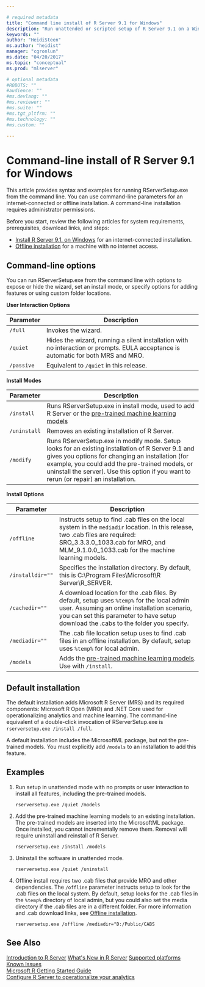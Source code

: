 ```yaml
---

# required metadata
title: "Command line install of R Server 9.1 for Windows"
description: "Run unattended or scripted setup of R Server 9.1 on a Windows operating system"
keywords: ""
author: "HeidiSteen"
ms.author: "heidist"
manager: "cgronlun"
ms.date: "04/20/2017"
ms.topic: "conceptual"
ms.prod: "mlserver"

# optional metadata
#ROBOTS: ""
#audience: ""
#ms.devlang: ""
#ms.reviewer: ""
#ms.suite: ""
#ms.tgt_pltfrm: ""
#ms.technology: ""
#ms.custom: ""

---
```


# Command-line install of R Server 9.1 for Windows

This article provides syntax and examples for running RServerSetup.exe from the command line. You can use command-line parameters for an internet-connected or offline installation. A command-line installation requires administrator permissions.

Before you start, review the following articles for system requirements, prerequisites, download links, and steps:

+ [Install R Server 9.1. on Windows](r-server-install-windows.md) for an internet-connected installation.
+ [Offline installation](r-server-install-windows-offline.md) for a machine with no internet access.

## Command-line options

You can run RServerSetup.exe from the command line with options to expose or hide the wizard, set an install mode, or specify options for adding features or using custom folder locations.

**User Interaction Options**

| Parameter | Description |
|-----------|-------------|
| `/full` | Invokes the wizard. |
| `/quiet` | Hides the wizard, running a silent installation with no interaction or prompts. EULA acceptance is automatic for both MRS and MRO. |
| `/passive` | Equivalent to `/quiet` in this release. |

 
**Install Modes**

| Parameter | Description |
|-----------|-------------|
| `/install` | Runs RServerSetup.exe in install mode, used to add R Server or the [pre-trained machine learning models](microsoftml-install-pretrained-models.md)|
| `/uninstall` | Removes an existing installation of R Server. |
| `/modify` | Runs RServerSetup.exe in modify mode. Setup looks for an existing installation of R Server 9.1 and gives you options for changing an installation (for example, you could add the pre-trained models, or uninstall the server). Use this option if you want to rerun (or repair) an installation. |

 
**Install Options**

| Parameter | Description |
|-----------|-------------|
| `/offline` | Instructs setup to find .cab files on the local system in the `mediadir` location. In this release, two .cab files are required: SRO_3.3.3.0_1033.cab for MRO, and MLM_9.1.0.0_1033.cab for the machine learning models.|
| `/installdir=""` | Specifies the installation directory. By default, this is C:\Program Files\Microsoft\R Server\R_SERVER. |
| `/cachedir=""` | A download location for the .cab files. By default, setup uses `%temp%` for the local admin user. Assuming an online installation scenario, you can set this parameter to have setup download the .cabs to the folder you specify. |
| `/mediadir=""` | The .cab file location setup uses to find .cab files in an offline installation. By default, setup uses `%temp%` for local admin. |
| `/models` | Adds the [pre-trained machine learning models](microsoftml-install-pretrained-models.md). Use with `/install`.|


## Default installation

The default installation adds Microsoft R Server (MRS) and its required components: Microsoft R Open (MRO) and .NET Core used for operationalizing analytics and machine learning. The command-line equivalent of a double-click invocation of RServerSetup.exe is `rserversetup.exe /install /full`.

A default installation includes the MicrosoftML package, but not the pre-trained models. You must explicitly add `/models` to an installation to add this feature.

## Examples

1. Run setup in unattended mode with no prompts or user interaction to install all features, including the pre-trained models.

   `rserversetup.exe /quiet /models`

2. Add the pre-trained machine learning models to an existing installation. The pre-trained models are inserted into the MicrosoftML package. Once installed, you cannot incrementally remove them. Removal will require uninstall and reinstall of R Server. 

   `rserversetup.exe /install /models`

3. Uninstall the software in unattended mode.

   `rserversetup.exe /quiet /uninstall`  

4. Offline install requires two .cab files that provide MRO and other dependencies. The `/offline` parameter instructs setup to look for the .cab files on the local system. By default, setup looks for the .cab files in the `%temp%` directory of local admin, but you could also set the media directory if the .cab files are in a different folder. For more information and .cab download links, see [Offline installation](r-server-install-windows-offline.md).

   `rserversetup.exe /offline /mediadir="D:/Public/CABS` 

## See Also

 [Introduction to R Server](../what-is-microsoft-r-server.md) 
 [What's New in R Server](../whats-new-in-r-server.md)
 [Supported platforms](r-server-install-supported-platforms.md)  
 [Known Issues](../resources-known-issues.md)  
 [Microsoft R Getting Started Guide](../microsoft-r-getting-started.md)    
 [Configure R Server to operationalize your analytics](operationalize-r-server-one-box-config.md)
